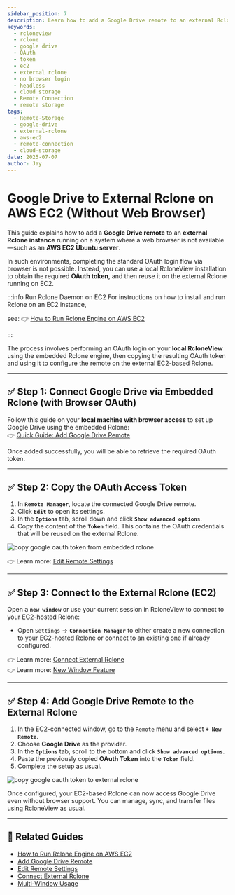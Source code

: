 ```yaml
---
sidebar_position: 7
description: Learn how to add a Google Drive remote to an external Rclone running on AWS EC2 without using a web browser, using OAuth tokens generated locally.
keywords:
  - rcloneview
  - rclone
  - google drive
  - OAuth
  - token
  - ec2
  - external rclone
  - no browser login
  - headless
  - cloud storage
  - Remote Connection
  - remote storage
tags:
  - Remote-Storage
  - google-drive
  - external-rclone
  - aws-ec2
  - remote-connection
  - cloud-storage
date: 2025-07-07
author: Jay
---
```

# Google Drive to External Rclone on AWS EC2 (Without Web Browser)

This guide explains how to add a **Google Drive remote** to an **external Rclone instance** running on a system where a web browser is not available—such as an **AWS EC2 Ubuntu server**.

In such environments, completing the standard OAuth login flow via browser is not possible. Instead, you can use a local RcloneView installation to obtain the required **OAuth token**, and then reuse it on the external Rclone running on EC2.

:::info Run Rclone Daemon on EC2
For instructions on how to install and run Rclone on an EC2 instance, 

see: 👉 [How to Run Rclone Engine on AWS EC2](../cloud-storage-setting/run-rclone-on-aws-ec2.md)

:::

The process involves performing an OAuth login on your **local RcloneView** using the embedded Rclone engine, then copying the resulting OAuth token and using it to configure the remote on the external EC2-based Rclone.

---

## ✅ Step 1: Connect Google Drive via Embedded Rclone (with Browser OAuth)

Follow this guide on your **local machine with browser access** to set up Google Drive using the embedded Rclone:  
👉 [Quick Guide: Add Google Drive Remote](../intro.md#step-2-adding-remote-storage-google-drive-example)

Once added successfully, you will be able to retrieve the required OAuth token.

---

## ✅ Step 2: Copy the OAuth Access Token

1. In **`Remote Manager`**, locate the connected Google Drive remote.
2. Click **`Edit`** to open its settings.
3. In the **`Options`** tab, scroll down and click **`Show advanced options`**.
4. Copy the content of the **`Token`** field. This contains the OAuth credentials that will be reused on the external Rclone.

<img src="/support/images/en/howto/remote-storage-connection-settings/copy-google-oauth-token-from-embedded-rclone.png" alt="copy google oauth token from embedded rclone" class="img-medium img-center" />

👉 Learn more: [Edit Remote Settings](../rcloneview-basic/remote-manager.md#edit-remote-settings)

---

## ✅ Step 3: Connect to the External Rclone (EC2)

Open a **`new window`** or use your current session in RcloneView to connect to your EC2-hosted Rclone:

- Open `Settings` → **`Connection Manager`** to either create a new connection to your EC2-hosted Rclone or connect to an existing one if already configured.

👉 Learn more: [Connect External Rclone](../rcloneview-basic/connection-manager.md#add-a-new-external-rclone)  
👉 Learn more: [New Window Feature](../rcloneview-advanced/multi-window.md#new-window-feature-managing-both-models)

---

## ✅ Step 4: Add Google Drive Remote to the External Rclone

1. In the EC2-connected window, go to the `Remote` menu and select **`+ New Remote`**.
2. Choose **Google Drive** as the provider.
3. In the **`Options`** tab, scroll to the bottom and click **`Show advanced options`**.
4. Paste the previously copied **OAuth Token** into the **`Token`** field.
5. Complete the setup as usual.

<img src="/support/images/en/howto/remote-storage-connection-settings/copy-google-oauth-token-to-external-rclone.png" alt="copy google oauth token to external rclone" class="img-medium img-center" />

Once configured, your EC2-based Rclone can now access Google Drive even without browser support. You can manage, sync, and transfer files using RcloneView as usual.

---

## 🔗 Related Guides

- [How to Run Rclone Engine on AWS EC2](../cloud-storage-setting/run-rclone-on-aws-ec2.md)
- [Add Google Drive Remote](../intro.md#step-2-adding-remote-storage-google-drive-example)
- [Edit Remote Settings](../rcloneview-basic/remote-manager.md#edit-remote-settings)
- [Connect External Rclone](../rcloneview-basic/connection-manager.md#add-a-new-external-rclone)
- [Multi-Window Usage](../rcloneview-advanced/multi-window.md#new-window-feature-managing-both-models)

